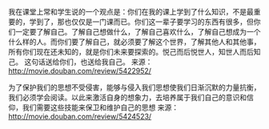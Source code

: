 我在课堂上常和学生说的一个观点是：你们在我的课上学到了什么知识，不是最重要的，学到了，那也仅仅是一门课而已。你们这一辈子要学习的东西有很多，但你们一定要了解自己。了解自己想做什么，了解自己喜欢什么，了解自己想成为一个什么样的人。而你们要了解自己，就必须要了解这个世界，了解其他人和其他事，所有你们现在还未知的，就是你们未来要探索的。悦己而后悦世人，知世人而后知己。 这句话送给你们，也送给我自己。
来源： <http://movie.douban.com/review/5422952/>

为了保护我们的思想不受侵害，能够与侵入我们思想使我们日渐沉默的力量抗衡，我们必须学会阅读。以此来激活自身的想象力，去培养属于我们自己的意识和信仰，我们需要这些技能来保卫和维护自己的思想
来源： <http://movie.douban.com/review/5424523/>